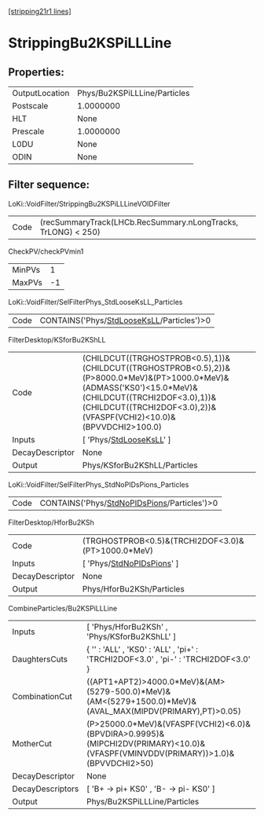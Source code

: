 [[stripping21r1 lines]](./stripping21r1-index)

# StrippingBu2KSPiLLLine

## Properties:

|                |                              |
|----------------|------------------------------|
| OutputLocation | Phys/Bu2KSPiLLLine/Particles |
| Postscale      | 1.0000000                    |
| HLT            | None                         |
| Prescale       | 1.0000000                    |
| L0DU           | None                         |
| ODIN           | None                         |

## Filter sequence:

LoKi::VoidFilter/StrippingBu2KSPiLLLineVOIDFilter

|      |                                                               |
|------|---------------------------------------------------------------|
| Code | (recSummaryTrack(LHCb.RecSummary.nLongTracks, TrLONG) \< 250) |

CheckPV/checkPVmin1

|        |     |
|--------|-----|
| MinPVs | 1   |
| MaxPVs | -1  |

LoKi::VoidFilter/SelFilterPhys_StdLooseKsLL_Particles

|      |                                                                                            |
|------|--------------------------------------------------------------------------------------------|
| Code | CONTAINS('Phys/[StdLooseKsLL](./stripping21r1-commonparticles-stdlooseksll)/Particles')\>0 |

FilterDesktop/KSforBu2KShLL

|                 |                                                                                                                                                                                                                                        |
|-----------------|----------------------------------------------------------------------------------------------------------------------------------------------------------------------------------------------------------------------------------------|
| Code            | (CHILDCUT((TRGHOSTPROB\<0.5),1))&(CHILDCUT((TRGHOSTPROB\<0.5),2))&(P\>8000.0\*MeV)&(PT\>1000.0\*MeV)&(ADMASS('KS0')\<15.0\*MeV)&(CHILDCUT((TRCHI2DOF\<3.0),1))&(CHILDCUT((TRCHI2DOF\<3.0),2))&(VFASPF(VCHI2)\<10.0)&(BPVVDCHI2\>100.0) |
| Inputs          | [ 'Phys/[StdLooseKsLL](./stripping21r1-commonparticles-stdlooseksll)' ]                                                                                                                                                              |
| DecayDescriptor | None                                                                                                                                                                                                                                   |
| Output          | Phys/KSforBu2KShLL/Particles                                                                                                                                                                                                           |

LoKi::VoidFilter/SelFilterPhys_StdNoPIDsPions_Particles

|      |                                                                                                |
|------|------------------------------------------------------------------------------------------------|
| Code | CONTAINS('Phys/[StdNoPIDsPions](./stripping21r1-commonparticles-stdnopidspions)/Particles')\>0 |

FilterDesktop/HforBu2KSh

|                 |                                                                               |
|-----------------|-------------------------------------------------------------------------------|
| Code            | (TRGHOSTPROB\<0.5)&(TRCHI2DOF\<3.0)&(PT\>1000.0\*MeV)                         |
| Inputs          | [ 'Phys/[StdNoPIDsPions](./stripping21r1-commonparticles-stdnopidspions)' ] |
| DecayDescriptor | None                                                                          |
| Output          | Phys/HforBu2KSh/Particles                                                     |

CombineParticles/Bu2KSPiLLLine

|                  |                                                                                                                                      |
|------------------|--------------------------------------------------------------------------------------------------------------------------------------|
| Inputs           | [ 'Phys/HforBu2KSh' , 'Phys/KSforBu2KShLL' ]                                                                                       |
| DaughtersCuts    | { '' : 'ALL' , 'KS0' : 'ALL' , 'pi+' : 'TRCHI2DOF\<3.0' , 'pi-' : 'TRCHI2DOF\<3.0' }                                                 |
| CombinationCut   | ((APT1+APT2)\>4000.0\*MeV)&(AM\>(5279-500.0)\*MeV)&(AM\<(5279+1500.0)\*MeV)&(AVAL_MAX(MIPDV(PRIMARY),PT)\>0.05)                      |
| MotherCut        | (P\>25000.0\*MeV)&(VFASPF(VCHI2)\<6.0)&(BPVDIRA\>0.9995)&(MIPCHI2DV(PRIMARY)\<10.0)&(VFASPF(VMINVDDV(PRIMARY))\>1.0)&(BPVVDCHI2\>50) |
| DecayDescriptor  | None                                                                                                                                 |
| DecayDescriptors | [ 'B+ -\> pi+ KS0' , 'B- -\> pi- KS0' ]                                                                                            |
| Output           | Phys/Bu2KSPiLLLine/Particles                                                                                                         |
